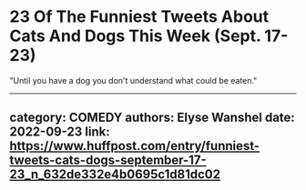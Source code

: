 # 23 Of The Funniest Tweets About Cats And Dogs This Week (Sept. 17-23)

"Until you have a dog you don't understand what could be eaten."

---
category: COMEDY
authors: Elyse Wanshel
date: 2022-09-23
link: https://www.huffpost.com/entry/funniest-tweets-cats-dogs-september-17-23_n_632de332e4b0695c1d81dc02
---
